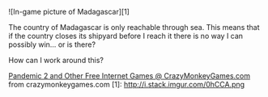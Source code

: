 ![In-game picture of Madagascar][1]

The country of Madagascar is only reachable through sea. This means that if the country closes its shipyard before I reach it there is no way I can possibly win… or is there?

How can I work around this? 

[Pandemic 2 and Other Free Internet Games @ CrazyMonkeyGames.com](http://www.crazymonkeygames.com/Pandemic-2.html) from crazymonkeygames.com
  [1]: http://i.stack.imgur.com/0hCCA.png